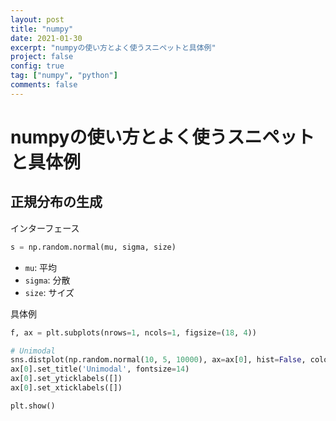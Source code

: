 ```yaml
---
layout: post
title: "numpy"
date: 2021-01-30
excerpt: "numpyの使い方とよく使うスニペットと具体例"
project: false
config: true
tag: ["numpy", "python"]
comments: false
---
```


# numpyの使い方とよく使うスニペットと具体例

## 正規分布の生成

インターフェース
```python
s = np.random.normal(mu, sigma, size)
```
 - `mu`: 平均
 - `sigma`: 分散
 - `size`: サイズ

具体例
```python
f, ax = plt.subplots(nrows=1, ncols=1, figsize=(18, 4))

# Unimodal
sns.distplot(np.random.normal(10, 5, 10000), ax=ax[0], hist=False, color='blue')
ax[0].set_title('Unimodal', fontsize=14)
ax[0].set_yticklabels([])
ax[0].set_xticklabels([])

plt.show()
```
